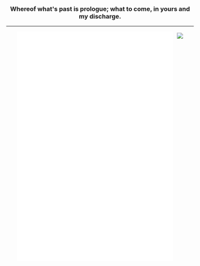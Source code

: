 <h3 align="center">Whereof what's past is prologue; what to come, in yours and my discharge.</h3>  

---

<div style="display: flex; gap: 10px; align-items: center; justify-content: center">
  <img src="/github-metrics.svg" alt="Metrics" width="420">
  <img src="https://c.tenor.com/3F5XmYhEARwAAAAd/chill-japan.gif" height="610">
</div>
